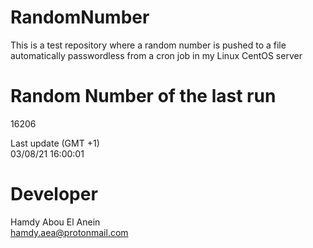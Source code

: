 # RandomNumber    
This is a test repository where a random number is pushed to a file automatically passwordless from a cron job in my Linux CentOS server    
# Random Number of the last run   
16206
      
Last update (GMT +1)    
03/08/21 16:00:01
# Developer    
Hamdy Abou El Anein   
hamdy.aea@protonmail.com

